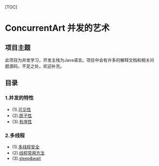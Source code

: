 [TOC]
# ConcurrentArt 并发的艺术

## 项目主题
此项目为并发学习，开发主栈为Java语言。项目中会有许多的解释文档和相关问题源码，不足之处，欢迎补充。

## 目录

### 1.并发的特性
+ (1).[可见性](./MarkDown/visible.md)
+ (2).[原子性](#)
+ (3).[有序性](#)

### 2.多线程
+ (1).[多线程安全](./MarkDown/thread_security.md)
+ (2).[线程常用方法](./MarkDown/thread_method.md)
+ (3).[sleep&wait](./MarkDown/sleep_and_wait.md)